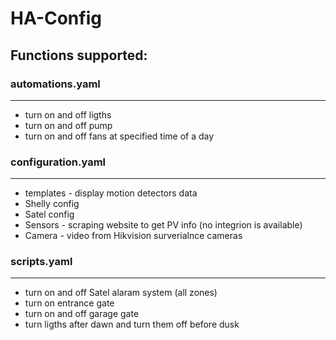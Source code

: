 # HA-Config

## Functions supported:

### automations.yaml
---
- turn on and off ligths
- turn on and off pump  
- turn on and off fans at specified time of a day

### configuration.yaml
---
- templates - display motion detectors data
- Shelly config
- Satel config
- Sensors - scraping website to get PV info (no integrion is available)
- Camera - video from Hikvision surverialnce cameras

### scripts.yaml
---
- turn on and off Satel alaram system (all zones)
- turn on entrance gate
- turn on and off garage gate
- turn ligths after dawn and turn them off before dusk
